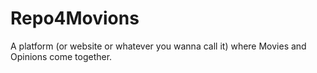 # Repo4Movions
A platform (or website or whatever you wanna call it) where Movies and Opinions come together.
